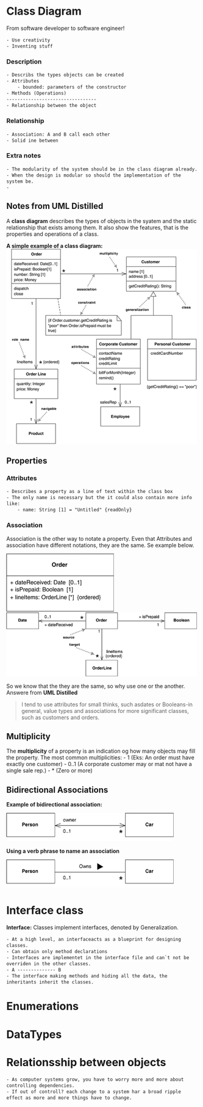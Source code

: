 # Class Diagram

From software developer to software engineer!

    - Use creativity
    - Inventing stuff

### Description

    - Describs the types objects can be created
    - Attributes
        - bounded: parameters of the constructor
    - Methods (Operations)
    ---------------------------------
    - Relationship between the object

### Relationship

    - Association: A and B call each other
    - Solid ine between

### Extra notes

    - The modularity of the system should be in the class diagram already.
    - When the design is modular so should the implementation of the system be.
    -

## Notes from UML Distilled

A **class diagram** describes the types of objects in the syatem and the static relationship that exists among them. It also show the features, that is the properties and operations of a class.

**A simple example of a class diagram:**
![simple class diagram](../Diagrams/classDiagram.gif)

## Properties

### Attributes

    - Describes a property as a line of text within the class box
    - The only name is necessary but the it could also contain more info like:
        - name: String [1] = "Untitled" {readOnly}

### Association

Association is the other way to notate a property. Even that Attributes and association have different notations, they are the same. Se example below.

![Attributter](../Diagrams/Attributes.gif)
![Associations](../Diagrams/association.gif)

So we know that the they are the same, so why use one or the another. Answere from **UML Distilled**

> I tend to use attributes for small thinks, such asdates or Booleans-in general, value types and associations for more significant classes, such as customers and orders.

## Multiplicity

The **multiplicity** of a property is an indication og how many objects may fill the property. The most common multiplicities: - 1 (Eks: An order must have exactly one customer) - 0..1 (A corporate customer may or mat not have a single sale rep.) - \* (Zero or more)

## Bidirectional Associations

**Example of bidirectional association:**

![bidirectional association](../Diagrams/biasso.gif)

**Using a verb phrase to name an association**

![verb phrase association](../Diagrams/verbPhraseAssociation.gif)

# Interface class

**Interface:** Classes implement interfaces, denoted by Generalization.

    - At a high level, an interfaceacts as a blueprint for designing classes.
    - Can obtain only method declarations
    - Interfaces are implementet in the interface file and can`t not be overriden in the other classes.
    - A -------------- B
    - The interface making methods and hiding all the data, the inheritants inherit the classes.

# Enumerations

# DataTypes

# Relationsship between objects

    - As computer systems grow, you have to worry more and more about controlling dependencies.
    - If out of controll? each change to a system har a broad ripple effect as more and more things have to change.
